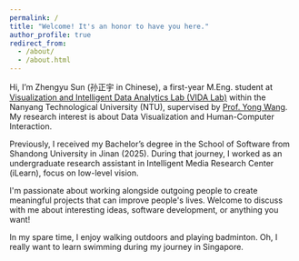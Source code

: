 ```yaml
---
permalink: /
title: "Welcome! It's an honor to have you here."
author_profile: true
redirect_from: 
  - /about/
  - /about.html
---
```

Hi, I’m Zhengyu Sun (孙正宇 in Chinese), a first-year M.Eng. student at [Visualization and Intelligent Data Analytics Lab (VIDA Lab)](https://vida-lab.org/) within the Nanyang Technological University (NTU), supervised by [Prof. Yong Wang](https://yong-wang.org/). My research interest is about Data Visualization and Human-Computer Interaction.

Previously, I received my Bachelor’s degree in the School of Software from Shandong University in Jinan (2025). During that journey, I worked as an undergraduate research assistant in Intelligent Media Research Center (iLearn), focus on low-level vision.

I'm passionate about working alongside outgoing people to create meaningful projects that can improve people's lives. Welcome to discuss with me about interesting ideas, software development, or anything you want!

In my spare time, I enjoy walking outdoors and playing badminton. Oh, I really want to learn swimming during my journey in Singapore.
